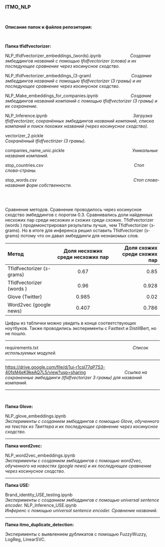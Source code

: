 ### ITMO_NLP
$~~~~~~~~~$

__Описание папок и файлов репозитория:__

$~~~~~~~~~$

__Папка tfidfvectorizer:__

NLP_tfidfvectorizer_embeddings_(words).ipynb $~~~~~~~~~~~~~~~~~~~~~~$ _Создание эмбеддингов названий с помощью tfidfvectorizer (слова) и их последующее сравнение через косинусное сходство._

NLP_tfidfvectorizer_embeddings_(3-gram)  $~~~~~~~~~~~~~~~~~~~~~~~~~~~~~~~$ _Создание эмбеддингов названий с помощью tfidfvectorizer (3 грамы) и их последующее сравнение через косинусное сходство._

NLP_Make_embeddings_for_companies.ipynb  $~~~~~~~~~~~~~~~~~~~~~~~~~$ _Создание эмбеддингов названий компаний с помощью tfidfvectorizer (3 грамы) и их сохранение._

NLP_Inference.ipynb  $~~~~~~~~~~~~~~~~~~~~~~~~~~~~~~~~~~~~~~~~~~~~~~~~~~~~~~~~~~~~~~~~~~~~~$ _Загрузка tfidfvectorizer, сохранённых эмбеддингов названий компаний, списка компаний и поиск похожих названий (через косинусное сходство)._

vectorizer_2.pickle  $~~~~~~~~~~~~~~~~~~~~~~~~~~~~~~~~~~~~~~~~~~~~~~~~~~~~~~~~~~~~~~~~~~~~~~~~~$ _Сохранённый tfidfvectirizer (3 грамы)._

companies_name_unic.pickle    $~~~~~~~~~~~~~~~~~~~~~~~~~~~~~~~~~~~~~~~~~~~~~~~~~~~~~~$ _Уникальные названия компаний._

stop_countries.csv      $~~~~~~~~~~~~~~~~~~~~~~~~~~~~~~~~~~~~~~~~~~~~~~~~~~~~~~~~~~~~~~~~~~~~~~~~~$ _Стоп слова-страны._

stop_words.csv     $~~~~~~~~~~~~~~~~~~~~~~~~~~~~~~~~~~~~~~~~~~~~~~~~~~~~~~~~~~~~~~~~~~~~~~~~~~~~~~$ _Стоп слова-названия форм собственности._

$~~~~~~~~~~~~~~~~~~~~~~~~~~~~~~~~~~~~~~~~~~~~~~~~~~~~~~~~~~~~~~~~~~~~~~~~~~~~~~$
$~~~~~~~~~~~~~~~~~~~~~~~~~~~~~~~~~~~~~~~~~~~~~~~~~~~~~~~~~~~~~~~~~~~~~~~~~~~~~~$

Сравнение методов. Сравнение проводилось через косинусное сходство эмбеддингов с порогом 0.3. Сравнивались доли найденных несхожих пар среди несхожих и схожих среди схожих. Tfidfvectorizer (words ) продемонстрировал результаты лучше, чем Tfidfvectorizer (з-grams). Но в итоге для инференса решил оставить  Tfidfvectorizer (з-grams) потому что он давал эмбеддинги для незнакомых слов.

Метод                              | Доля несхожих среди несхожих пар  | Доля схожих среди схожих пар   
:----------------------------------|:---------------------------------:|--------------------:
Tfidfvectorizer (з-grams)          |  0.67                             | 0.85 
Tfidfvectorizer (words )           |  0.96                             | 0.928
Glove (Twitter)                    |  0.985                            | 0.02
Word2vec (google news)             |  0.407                            | 0.786

Цифры из таблички можно увидеть в конце соответствующих ноутбуков.
Также проводились эксперименты с Fasttext и DistillBert, но не пошло.


***
requirements.txt   $~~~~~~~~~~~~~~~~~~~~~~~~~~~~~~~~~~~~~~~~~~~~~~~~~~~~~~~~~~~~~~~~~~~~~~~~~~~~$ _Список используемых модулей._

***
https://drive.google.com/file/d/1ui-r1csI77qP7S3-40fsM4eK9keAQ7L5/view?usp=sharing   $~~~~~~~~~~~~~~~~~~~~~~~~~~~~~~~$_Ссылка на сохраненные эмбеддинги (tfidfvectorizer 3 грамы) для названий компаний._

***
$~~~~~~~~~~~~~~~~~~~~~~~~~~~~~~~~~~~~~~~~~~~~~~$
$~~~~~~~~~~~~~~~~~~~~~~~~~~~~~~~~~~~~~~~~~~~~~~$

__Папка Glove:__

NLP_glove_embeddings.ipynb     $~~~~~~~~~~~~~~~~~~~~~~~~~~~~~~~~~~~~~~~~~~~~~~~~~~~~$ _Эксперименты с созданием эмбеддингов с помощью Glove, обученного на текстах из Твиттера и их последующее сравнение через косинусное сходство._

***

__Папка word2vec:__

NLP_word2vec_embeddings.ipynb  $~~~~~~~~~~~~~~~~~~~~~~~~~~~~~~~~~~~~~~~~~~~~~$   _Эксперименты с созданием эмбеддингов с помощью word2vec, обученного на новостях (google news) и их последующее сравнение через косинусное сходство._

***

__Папка USE:__

Brand_identity_USE_testing.ipynb  $~~~~~~~~~~~~~~~~~~~~~~~~~~~~~~~~~~~~~~~~~~~~~~~$ _Эксперименты с созданием эмбеддингов с помощью universal sentence encoder._
NLP_Inference_USE.ipynb   $~~~~~~~~~~~~~~~~~~~~~~~~~~~~~~~~~~~~~~~~~~~~~~~~~~~~~~~~~~~~$ _Инференс с помощью universal sentence encoder. Сравнение названий._

***

__Папка itmo_duplicate_detection:__

Эксперименты с выявлением дубликатов с помощью FuzzyWuzzy, LogReg, LinearSVC. 
